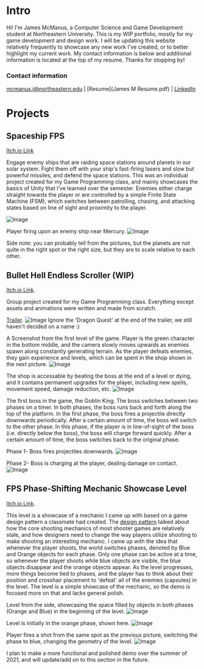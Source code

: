 # Intro
Hi! I'm James McManus, a Computer Science and Game Development student at Northeastern University. This is my WIP portfolio, mostly for my game development and design work. I will be updating this website relatively frequently to showcase any new work I've created, or to better highlight my current work. My contact information is below and additional information is located at the top of my resume. Thanks for stopping by!

### Contact information
mcmanus.j@northeastern.edu | [Resume](James M Resume.pdf) | [LinkedIn](https://www.linkedin.com/in/james-mcmanus-819a39206/)




# Projects
## Spaceship FPS
[Itch.io Link](https://mcmanusj.itch.io/mca4)

Engage enemy ships that are raiding space stations around planets in our solar system. Fight them off with your ship's fast-firing lasers and slow but powerful missiles, and defend the space stations. This was an individual project created for my Game Programming class, and mainly showcases the basics of Unity that I've learned over the semester. Enemies either charge straight towards the player or are controlled by a simple Finite State Machine (FSM), which switches between patrolling, chasing, and attacking states based on line of sight and proximity to the player. 

![Image](https://cdn.discordapp.com/attachments/475503547656568842/831848450639134770/unknown.png)

Player firing upon an enemy ship near Mercury.
![Image](https://cdn.discordapp.com/attachments/475503547656568842/832025472355139621/unknown.png)

Side note: you can probably tell from the pictures, but the planets are not quite in the right spot or the right size, but they are to scale relative to each other.


## Bullet Hell Endless Scroller (WIP)
[Itch.io Link](https://bejules.itch.io/fp3).

Group project created for my Game Programming class. Everything except assets and animations were written and made from scratch. 

[Trailer](https://www.youtube.com/watch?v=6oil6JeNZLw).
![Image](https://cdn.discordapp.com/attachments/475503547656568842/834088040287699025/unknown.png)
Ignore the 'Dragon Quest' at the end of the trailer, we still haven't decided on a name :)

A Screenshot from the first level of the game. Player is the green character in the bottom middle, and the camera slowly moves upwards as enemies spawn along constantly generating terrain. As the player defeats enemies, they gain experience and levels, which can be spent in the shop shown in the next picture.
![Image](https://cdn.discordapp.com/attachments/475503547656568842/831840201620979712/unknown.png)

The shop is accessable by beating the boss at the end of a level or dying, and it contains permanent upgrades for the player, including new spells, movement speed, damage reduction, etc.
![Image](https://cdn.discordapp.com/attachments/475503547656568842/831847536821796874/unknown.png)

The first boss in the game, the Goblin King. The boss switches between two phases on a timer. In both phases, the boss runs back and forth along the top of the platform. In the first phase, the boss fires a projectile directly downwards periodically. After a certain amount of time, the boss will switch to the other phase. In this phase, if the player is in line-of-sight of the boss (i.e. directly below the boss), the boss will charge forward quickly. After a certain amount of time, the boss switches back to the original phase.

Phase 1- Boss fires projectiles downwards.
![Image](https://cdn.discordapp.com/attachments/475503547656568842/832029413839339520/unknown.png)

Phase 2- Boss is charging at the player, dealing damage on contact.
![Image](https://cdn.discordapp.com/attachments/475503547656568842/832029485993558026/unknown.png)


## FPS Phase-Shifting Mechanic Showcase Level
[Itch.io Link](https://mcmanusj.itch.io/phasechange).

This level is a showcase of a mechanic I came up with based on a game design pattern a classmate had created. The [design pattern](https://patternlanguageforgamedesign.com/PatternLibraryApp/PatternLibrary/442) talked about how the core shooting mechanics of most shooter games are relatively stale, and how designers need to change the way players utilize shooting to make shooting an interesting mechanic. I came up with the idea that whenever the player shoots, the world switches phases, denoted by Blue and Orange objects for each phase. Only one phase can be active at a time, so whenever the player shoots while blue objects are visible, the blue objects disappear and the orange objects appear. As the level progresses, more things become tied to phases, and the player has to think about their position and crosshair placement to 'defeat' all of the enemies (capsules) in the level. The level is a simple showcase of the mechanic, so the demo is focused more on that and lacks general polish.    


Level from the side, showcasing the space filled by objects in both phases (Orange and Blue) in the beginning of the level. ![Image](https://cdn.discordapp.com/attachments/803364518818349116/815703117911031859/unknown.png)

Level is initially in the orange phase, shown here.
![Image](https://cdn.discordapp.com/attachments/803364518818349116/815702667169890314/unknown.png)

Player fires a shot from the same spot as the previous picture, switching the phase to blue, changing the geometry of the level. 
![Image](https://cdn.discordapp.com/attachments/803364518818349116/815702624858144788/unknown.png)


I plan to make a more functional and polished demo over the summer of 2021, and will update/add on to this section in the future. 
